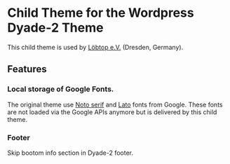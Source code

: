 # Child Theme for the Wordpress Dyade-2 Theme

This child theme is used by [Löbtop e.V.](https://löbtop.de/) (Dresden, Germany).

## Features

### Local storage of Google Fonts.

The original theme use [Noto serif](https://fonts.google.com/noto/specimen/Noto+Serif) and [Lato](https://fonts.google.com/specimen/Lato) fonts from Google. These fonts are not loaded via the Google APIs anymore but is delivered by this child theme.

### Footer

Skip bootom info section in Dyade-2 footer.
